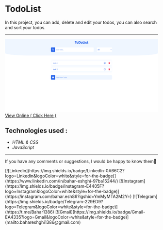# TodoList
In this project, you can add, delete and edit your todos, you can also search and sort your todos.

---

![](/TodoListProjectView.PNG)
[View Online ( Click Here )](https://bahartodolist.netlify.app/)

## Technologies used : 
* *HTML & CSS*
* *JavaScript*

---

If you have any comments or suggestions, I would be happy to know them🙏
<div>
[![Linkedin](https://img.shields.io/badge/LinkedIn-0A66C2?logo=Linkedin&logoColor=white&style=for-the-badge)](https://www.linkedin.com/in/bahar-eshghi-97ba15244/)
[![Instagram](https://img.shields.io/badge/Instagram-E4405F?logo=Instagram&logoColor=white&style=for-the-badge)](https://instagram.com/bahar.esh86?igshid=YmMyMTA2M2Y=)
[![Telegram](https://img.shields.io/badge/Telegram-229ED9?logo=Telegram&logoColor=white&style=for-the-badge)](https://t.me/Bahar1386)
[![Gmail](https://img.shields.io/badge/Gmail-EA4335?logo=Gmail&logoColor=white&style=for-the-badge)](mailto:bahareshghi1386@gmail.com)
</div>
